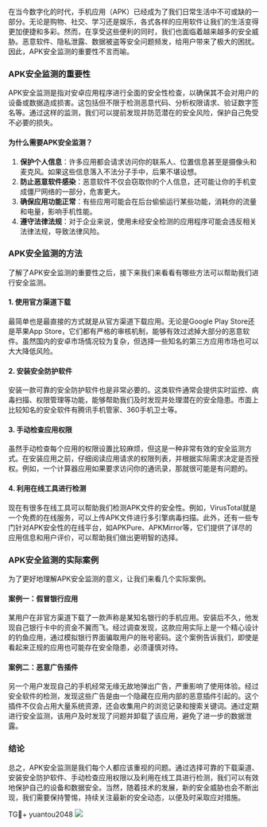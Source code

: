 在当今数字化的时代，手机应用（APK）已经成为了我们日常生活中不可或缺的一部分。无论是购物、社交、学习还是娱乐，各式各样的应用软件让我们的生活变得更加便捷和多彩。然而，在享受这些便利的同时，我们也面临着越来越多的安全威胁。恶意软件、隐私泄露、数据被盗等安全问题频发，给用户带来了极大的困扰。因此，APK安全监测的重要性不言而喻。

### APK安全监测的重要性

APK安全监测是指对安卓应用程序进行全面的安全性检查，以确保其不会对用户的设备或数据造成损害。这包括但不限于检测恶意代码、分析权限请求、验证数字签名等。通过这样的监测，我们可以提前发现并防范潜在的安全风险，保护自己免受不必要的损失。

#### 为什么需要APK安全监测？

1. **保护个人信息**：许多应用都会请求访问你的联系人、位置信息甚至是摄像头和麦克风。如果这些信息落入不法分子手中，后果不堪设想。
2. **防止恶意软件感染**：恶意软件不仅会窃取你的个人信息，还可能让你的手机变成僵尸网络的一部分，危害更大。
3. **确保应用功能正常**：有些应用可能会在后台偷偷运行某些功能，消耗你的流量和电量，影响手机性能。
4. **遵守法律法规**：对于企业来说，使用未经安全检测的应用程序可能会违反相关法律法规，导致法律风险。

### APK安全监测的方法

了解了APK安全监测的重要性之后，接下来我们来看看有哪些方法可以帮助我们进行安全监测。

#### 1. 使用官方渠道下载

最简单也是最直接的方式就是从官方渠道下载应用。无论是Google Play Store还是苹果App Store，它们都有严格的审核机制，能够有效过滤掉大部分的恶意软件。虽然国内的安卓市场情况较为复杂，但选择一些知名的第三方应用市场也可以大大降低风险。

#### 2. 安装安全防护软件

安装一款可靠的安全防护软件也是非常必要的。这类软件通常会提供实时监控、病毒扫描、权限管理等功能，能够帮助我们及时发现并处理潜在的安全隐患。市面上比较知名的安全软件有腾讯手机管家、360手机卫士等。

#### 3. 手动检查应用权限

虽然手动检查每个应用的权限设置比较麻烦，但这是一种非常有效的安全监测方式。在安装应用之前，仔细阅读应用请求的权限列表，并根据实际需求决定是否授权。例如，一个计算器应用如果要求访问你的通讯录，那就很可能是有问题的。

#### 4. 利用在线工具进行检测

现在有很多在线工具可以帮助我们检测APK文件的安全性。例如，VirusTotal就是一个免费的在线服务，可以上传APK文件进行多引擎病毒扫描。此外，还有一些专门针对APK安全性的在线平台，如APKPure、APKMirror等，它们提供了详尽的应用信息和用户评价，可以帮助我们做出更明智的选择。

### APK安全监测的实际案例

为了更好地理解APK安全监测的意义，让我们来看几个实际案例。

#### 案例一：假冒银行应用

某用户在非官方渠道下载了一款声称是某知名银行的手机应用。安装后不久，他发现自己银行卡中的资金不翼而飞。经过调查发现，这款应用实际上是一个精心设计的钓鱼应用，通过模拟银行界面骗取用户的账号密码。这个案例告诉我们，即使是看起来正规的应用也可能存在安全隐患，必须谨慎对待。

#### 案例二：恶意广告插件

另一个用户发现自己的手机经常无缘无故地弹出广告，严重影响了使用体验。经过安全软件的检测，发现这些广告是由一个隐藏在应用内部的恶意插件引起的。这个插件不仅会占用大量系统资源，还会收集用户的浏览记录和搜索关键词。通过定期进行安全监测，该用户及时发现了问题并卸载了该应用，避免了进一步的数据泄露。

### 结论

总之，APK安全监测是我们每个人都应该重视的问题。通过选择可靠的下载渠道、安装安全防护软件、手动检查应用权限以及利用在线工具进行检测，我们可以有效地保护自己的设备和数据安全。当然，随着技术的发展，新的安全威胁也会不断出现，我们需要保持警惕，持续关注最新的安全动态，以便及时采取应对措施。

TG💪+ yuantou2048  ![](https://github.com/user-attachments/assets/cf57a8bb-a08e-43c1-ad82-039f33c64200)